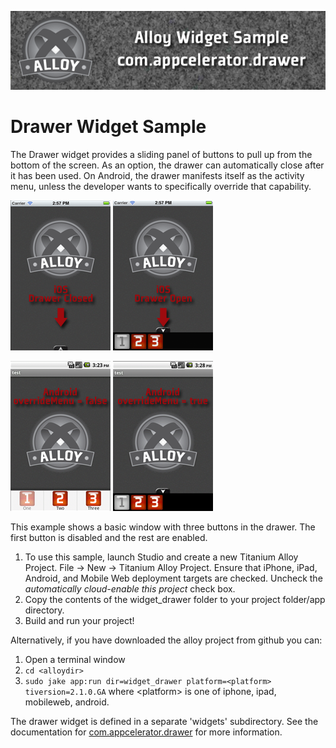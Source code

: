 ![Header](./img/header.png)
# Drawer Widget Sample

The Drawer widget provides a sliding panel of buttons to pull up from the bottom of the screen. As an option, the drawer can automatically close after it has been used. On Android, the drawer manifests itself as the activity menu, unless the developer wants to specifically override that capability.

![iOS Drawer Closed](./img/ios_closed.png)
![iOS Drawer Closed](./img/ios_open.png)

![Android Activity Menu Version](./img/android_overridemenu_false.png)
![Android Drawer Version](./img/android_overridemenu_true.png)

This example shows a basic window with three buttons in the drawer. The first button is disabled and the rest are enabled.

1. To use this sample, launch Studio and create a new Titanium Alloy Project. File -> New -> Titanium Alloy Project. Ensure that iPhone, iPad, Android, and Mobile Web deployment targets are checked. Uncheck the *automatically cloud-enable this project* check box.
2. Copy the contents of the widget_drawer folder to your project folder/app directory.
3. Build and run your project!

Alternatively, if you have downloaded the alloy project from github you can:

1. Open a terminal window
1. `cd <alloydir>`
1. `sudo jake app:run dir=widget_drawer platform=<platform> tiversion=2.1.0.GA` where \<platform\> is one of iphone, ipad, mobileweb, android.


The drawer widget is defined in a separate 'widgets' subdirectory. See the documentation for [com.appcelerator.drawer](https://github.com/appcelerator/alloy/blob/master/widgets/com.appcelerator.drawer/docs/README.md) for more information.


